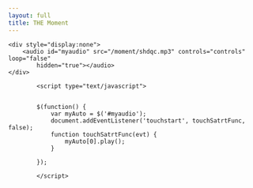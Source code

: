 ```yaml
---
layout: full
title: THE Moment
---
```

<script src="/moment/jbcore/juicebox.js"></script>
<script src="/moment/jquery-2.1.1.min.js"></script>
<div id="juicebox-container"></div>	
<script>
	new juicebox({
		containerId: 'juicebox-container',
		galleryWidth: '100%',
		galleryHeight: '100%',
		backgroundColor: '#222222'
	});
</script>

<!--END JUICEBOX EMBED-->		<div style="display:none">				<script type="text/javascript">var _bdhmProtocol = (("https:" == document.location.protocol) ? " https://" : " http://");document.write(unescape("%3Cscript src='" + _bdhmProtocol + "hm.baidu.com/h.js%3F5a0a2f61bb15e78844726a66c609ae80' type='text/javascript'%3E%3C/script%3E"));</script><script>  (function(i,s,o,g,r,a,m){i['GoogleAnalyticsObject']=r;i[r]=i[r]||function(){  (i[r].q=i[r].q||[]).push(arguments)},i[r].l=1*new Date();a=s.createElement(o),  m=s.getElementsByTagName(o)[0];a.async=1;a.src=g;m.parentNode.insertBefore(a,m)  })(window,document,'script','//www.google-analytics.com/analytics.js','ga');  ga('create', 'UA-50653867-1', 'xiaofanmarry.me');  ga('send', 'pageview');</script></div>
	
	<div style="display:none">
		<audio id="myaudio" src="/moment/shdqc.mp3" controls="controls" loop="false"
			hidden="true"></audio>
	</div>
			
			<script type="text/javascript"> 
			
			
			$(function() {
				var myAuto = $('#myaudio');
				document.addEventListener('touchstart', touchSatrtFunc, false);  
				function touchSatrtFunc(evt) {
					myAuto[0].play();
				}
				
			});

			</script> 